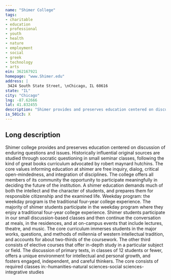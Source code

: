 ```yaml
---
name: "Shimer College"
tags:
- charitable
- education
- professional
- youth
- health
- nature
- employment
- social
- greek
- technology
- arts
ein: 362167921
homepage: "www.Shimer.edu"
address: |
 3424 South State Street, \nChicago, IL 60616
state: "IL"
city: "Chicago"
lng: -87.62666
lat: 41.832455
description: "Shimer provides and preserves education centered on discussion of enduring questions and issues. "
is_501c3: X
---
```


## Long description

Shimer college provides and preserves education centered on discussion of enduring questions and issues. Historically influential original sources are studied through socratic questioning in small seminar classes, following the kind of great books curriculum advocated by robert maynard hutchins. The core values informing education at shimer are free inquiry, dialog, critical open-mindedness, and integration of disciplines. The college offers all members of its community the opportunity to participate meaningfully in deciding the future of the institution. A shimer education demands much of both the intellect and the character of students, and prepares them for responsible citizenship and the examined life. Weekday program: the weekday program is the traditional four-year college experience. The majority of shimer students participate in the weekday program where they enjoy a traditional four-year college experience. Shimer students participate in our small discussion-based classes and then continue the conversation at meals, in the residences, and at on-campus events that include lectures, theatre, and music. The core curriculum immerses students in the major works, questions, and methods of millennia of western intellectual tradition, and accounts for about two-thirds of the coursework. The other third consists of elective courses that offer in-depth study in a particular subject or field. The discussion of primary texts, in classes of 12 students or fewer, offers a unique environment for intellectual and personal growth, and fosters engaged, independent, and careful thinkers. The core consists of required classes in:-humanities-natural sciences-social sciences-integrative studies
